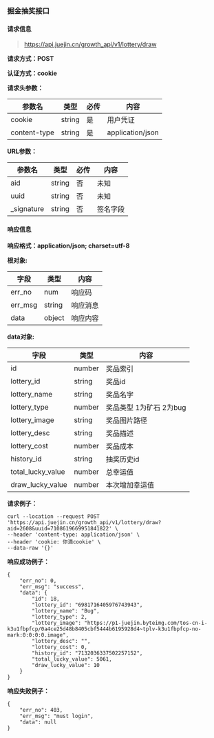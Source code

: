 ### 掘金抽奖接口

#### 请求信息

> https://api.juejin.cn/growth_api/v1/lottery/draw

**请求方式：POST**

**认证方式：cookie**

**请求头参数：**

| 参数名       | 类型   | 必传 | 内容             |
| ------------ | ------ | ---- | ---------------- |
| cookie       | string | 是   | 用户凭证         |
| content-type | string | 是   | application/json |

**URL参数：**

| 参数名     | 类型   | 必传 | 内容     |
| ---------- | ------ | ---- | -------- |
| aid        | string | 否   | 未知     |
| uuid       | string | 否   | 未知     |
| _signature | string | 否   | 签名字段 |

#### 响应信息

**响应格式：application/json; charset=utf-8**



**根对象:**

| 字段    | 类型   | 内容     |
| ------- | ------ | -------- |
| err_no  | num    | 响应码   |
| err_msg | string | 响应消息 |
| data    | object | 响应内容 |

**data对象:**

| 字段              | 类型   | 内容                    |
| ----------------- | ------ | ----------------------- |
| id                | number | 奖品索引                |
| lottery_id        | string | 奖品id                  |
| lottery_name      | string | 奖品名字                |
| lottery_type      | number | 奖品类型 1为矿石 2为bug |
| lottery_image     | string | 奖品图片路径            |
| lottery_desc      | string | 奖品描述                |
| lottery_cost      | number | 奖品成本                |
| history_id        | string | 抽奖历史id              |
| total_lucky_value | number | 总幸运值                |
| draw_lucky_value  | number | 本次增加幸运值          |



**请求例子：**

```
curl --location --request POST 'https://api.juejin.cn/growth_api/v1/lottery/draw?aid=2608&uuid=7108619669951841822' \
--header 'content-type: application/json' \
--header 'cookie: 你滴cookie' \
--data-raw '{}'
```



**响应成功例子：**

```
{
    "err_no": 0,
    "err_msg": "success",
    "data": {
        "id": 18,
        "lottery_id": "6981716405976743943",
        "lottery_name": "Bug",
        "lottery_type": 2,
        "lottery_image": "https://p1-juejin.byteimg.com/tos-cn-i-k3u1fbpfcp/0a4ce25d48b8405cbf5444b6195928d4~tplv-k3u1fbpfcp-no-mark:0:0:0:0.image",
        "lottery_desc": "",
        "lottery_cost": 0,
        "history_id": "7132036337502257152",
        "total_lucky_value": 5061,
        "draw_lucky_value": 10
    }
}
```



**响应失败例子：**

```
{
    "err_no": 403,
    "err_msg": "must login",
    "data": null
}
```

